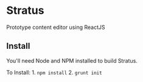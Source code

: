 Stratus
=======

Prototype content editor using ReactJS

Install
-------

You'll need Node and NPM installed to build Stratus.

To Install:
    1. `npm install`
    2. `grunt init`